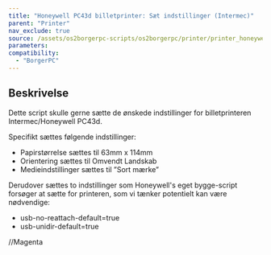 ```yaml
---
title: "Honeywell PC43d billetprinter: Sæt indstillinger (Intermec)"
parent: "Printer"
nav_exclude: true
source: /assets/os2borgerpc-scripts/os2borgerpc/printer/printer_honeywell_pc43d_set_options.sh
parameters:
compatibility:
  - "BorgerPC"
---
```


## Beskrivelse
Dette script skulle gerne sætte de ønskede indstillinger for billetprinteren Intermec/Honeywell PC43d.

Specifikt sættes følgende indstillinger:
- Papirstørrelse sættes til 63mm x 114mm
- Orientering sættes til Omvendt Landskab
- Medieindstillinger sættes til ”Sort mærke”

Derudover sættes to indstillinger som Honeywell's eget bygge-script forsøger at sætte for printeren, som vi tænker potentielt kan være nødvendige:
- usb-no-reattach-default=true
- usb-unidir-default=true

//Magenta